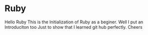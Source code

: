 # Ruby
Hello Ruby
This is the Initialization of Ruby as a beginer. 
Well I put an Introduciton too 
Just to show that I learned git hub perfectly.
Cheers
